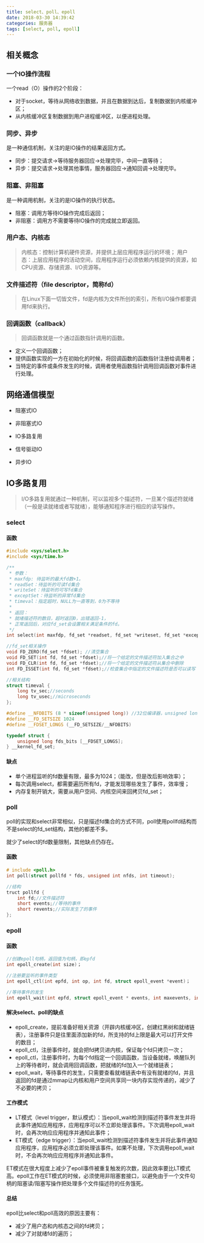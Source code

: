 ```yaml
---
title: select、poll、epoll
date: 2018-03-30 14:39:42
categories: 服务器
tags: [select, poll, epoll]
---
```


## 相关概念

### 一个IO操作流程

一个read（O）操作的2个阶段：

+ 对于socket，等待从网络收到数据，并且在数据到达后，复制数据到内核缓冲区；
+ 从内核缓冲区复制数据到用户进程缓冲区，以便进程处理。

### 同步、异步

是一种通信机制，关注的是IO操作的结果返回方式。

+ 同步：提交请求->等待服务器回应->处理完毕，中间一直等待；
+ 异步：提交请求->处理其他事情，服务器回应->通知回调->处理完毕。

### 阻塞、非阻塞

是一种调用机制，关注的是IO操作的执行状态。

+ 阻塞：调用方等待IO操作完成后返回；
+ 非阻塞：调用方不需要等待IO操作的完成就立即返回。

### 用户态、内核态

> 内核态：控制计算机硬件资源，并提供上层应用程序运行的环境；
> 用户态：上层应用程序的活动空间，应用程序运行必须依赖内核提供的资源，如CPU资源、存储资源、I/O资源等。

### 文件描述符（file descriptor，简称fd）

> 在Linux下面一切皆文件，fd是内核为文件所创的索引，所有I/O操作都要调用fd来执行。

### 回调函数（callback）

> 回调函数就是一个通过函数指针调用的函数。

+ 定义一个回调函数；
+ 提供函数实现的一方在初始化的时候，将回调函数的函数指针注册给调用者；
+ 当特定的事件或条件发生的时候，调用者使用函数指针调用回调函数对事件进行处理。

## 网络通信模型

+ 阻塞式IO

+ 非阻塞式IO

+ IO多路复用

+ 信号驱动IO

+ 异步IO

## IO多路复用

> I/O多路复用就通过一种机制，可以监视多个描述符，一旦某个描述符就绪（一般是读就绪或者写就绪），能够通知程序进行相应的读写操作。

### select

#### 函数

```c++
#include <sys/select.h>
#include <sys/time.h>

/**
 * 参数：
 * maxfdp: 待监听的最大fd数+1。
 * readSet：待监听的可读fd集合
 * writeSet：待监听的可写fd集合
 * exceptSet：待监听的异常fd集合
 * timeval：指定超时，NULL为一直等到，0为不等待
 *
 * 返回：
 * 就绪描述符的数目，超时返回0，出错返回-1，
 * 正常返回后，对应fd_set会设置相关满足条件的fd。
 */
int select(int maxfdp, fd_set *readset, fd_set *writeset, fd_set *exceptset, const struct timeval *timeout);

//fd_set相关操作
void FD_ZERO(fd_set *fdset); //清空集合
void FD_SET(int fd, fd_set *fdset);//将一个给定的文件描述符加入集合之中
void FD_CLR(int fd, fd_set *fdset);//将一个给定的文件描述符从集合中删除
int FD_ISSET(int fd, fd_set *fdset);//检查集合中指定的文件描述符是否可以读写

//相关结构
struct timeval {
    long tv_sec;//seconds
    long tv_usec;//microseconds
};

#define __NFDBITS (8 * sizeof(unsigned long)) //32位编译器，unsigned long为4个字节
#define __FD_SETSIZE 1024
#define __FDSET_LONGS (__FD_SETSIZE/__NFDBITS)

typedef struct {
    unsigned long fds_bits [__FDSET_LONGS];
} __kernel_fd_set;
```

#### 缺点

+ 单个进程监听的fd数量有限，最多为1024；（能改，但是改后影响效率）；
+ 每次调用select，都需要遍历所有fd，才能发现哪些发生了事件，效率慢；
+ 内存复制开销大，需要从用户空间、内核空间来回拷贝fd_set；

### poll

poll的实现和select非常相似，只是描述fd集合的方式不同，poll使用pollfd结构而不是select的fd_set结构，其他的都差不多。

就少了select的fd数量限制，其他缺点仍存在。

#### 函数

```c++
# include <poll.h>
int poll(struct pollfd * fds, unsigned int nfds, int timeout);

//结构
truct pollfd {
    int fd;//文件描述符
    short events;//等待的事件
    short revents;//实际发生了的事件
}; 
```

### epoll

#### 函数

```c++
//创建epoll句柄，返回值为句柄，即epfd
int epoll_create(int size)；

//注册要监听的事件类型
int epoll_ctl(int epfd, int op, int fd, struct epoll_event *event)；

//等待事件的发生
int epoll_wait(int epfd, struct epoll_event * events, int maxevents, int timeout)；
```

#### 解决select、poll的缺点

+ epoll_create，提前准备好相关资源（开辟内核缓冲区，创建红黑树和就绪链表），注册事件只是往里面添加新的fd，所支持的fd上限是最大可以打开文件的数目；
+ epoll_ctl，注册事件时，就会把fd拷贝进内核，保证每个fd只拷贝一次；
+ epoll_ctl，注册事件时，为每个fd指定一个回调函数，当设备就绪，唤醒队列上的等待者时，就会调用回调函数，把就绪的fd加入一个就绪链表；
+ epoll_wait，等待事件的发生，只需要查看就绪链表中有没有就绪的fd，并且返回的fd是通过mmap让内核和用户空间共享同一块内存实现传递的，减少了不必要的拷贝；

#### 工作模式

+ LT模式（level trigger，默认模式）：当epoll_wait检测到描述符事件发生并将此事件通知应用程序，应用程序可以不立即处理该事件。下次调用epoll_wait时，会再次响应应用程序并通知此事件；
+ ET模式（edge trigger）：当epoll_wait检测到描述符事件发生并将此事件通知应用程序，应用程序必须立即处理该事件。如果不处理，下次调用epoll_wait时，不会再次响应应用程序并通知此事件。

ET模式在很大程度上减少了epoll事件被重复触发的次数，因此效率要比LT模式高。epoll工作在ET模式的时候，必须使用非阻塞套接口，以避免由于一个文件句柄的阻塞读/阻塞写操作把处理多个文件描述符的任务饿死。


#### 总结

epoll比select和poll高效的原因主要有：

+ 减少了用户态和内核态之间的fd拷贝； 
+ 减少了对就绪fd的遍历；
